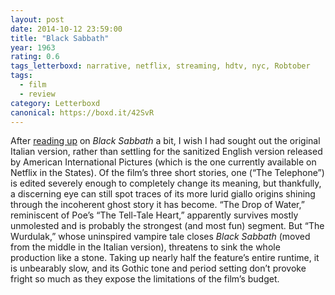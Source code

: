 ```yaml
---
layout: post 
date: 2014-10-12 23:59:00
title: "Black Sabbath"
year: 1963
rating: 0.6
tags_letterboxd: narrative, netflix, streaming, hdtv, nyc, Robtober
tags:
  - film
  - review
category: Letterboxd
canonical: https://boxd.it/42SvR
---
```


After [reading up](https://en.wikipedia.org/wiki/Black_Sabbath_(film)) on <cite>Black Sabbath</cite> a bit, I wish I had sought out the original Italian version, rather than settling for the sanitized English version released by American International Pictures (which is the one currently available on Netflix in the States). Of the film’s three short stories, one (“The Telephone”) is edited severely enough to completely change its meaning, but thankfully, a discerning eye can still spot traces of its more lurid giallo origins shining through the incoherent ghost story it has become. “The Drop of Water,” reminiscent of Poe’s “The Tell-Tale Heart,” apparently survives mostly unmolested and is probably the strongest (and most fun) segment. But “The Wurdulak,” whose uninspired vampire tale closes <cite>Black Sabbath</cite> (moved from the middle in the Italian version), threatens to sink the whole production like a stone. Taking up nearly half the feature’s entire runtime, it is unbearably slow, and its Gothic tone and period setting don’t provoke fright so much as they expose the limitations of the film’s budget.